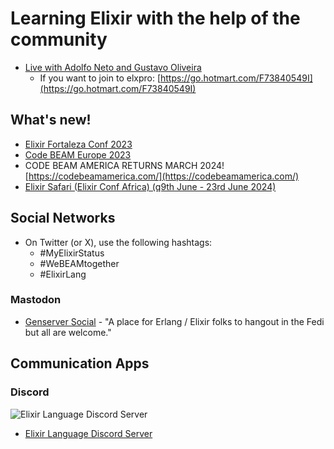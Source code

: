 # Learning Elixir with the help of the community

- [Live with Adolfo Neto and Gustavo Oliveira](https://www.youtube.com/watch?v=04WxqkCJ5ko)
  - If you want to join to elxpro: [https://go.hotmart.com/F73840549I](https://go.hotmart.com/F73840549I)
 
## What's new!
- [Elixir Fortaleza Conf 2023](https://elixiremfoco.github.io/elixirfortaleza/index_en)
- [Code BEAM Europe 2023](https://codebeameurope.com/)
- CODE BEAM AMERICA RETURNS MARCH 2024! [https://codebeamamerica.com/](https://codebeamamerica.com/)
- [Elixir Safari (Elixir Conf Africa) (q9th June - 23rd June 2024)](https://elixirconf.africa/)

## Social Networks

- On Twitter (or X), use the following hashtags:
  - #MyElixirStatus
  - #WeBEAMtogether
  - #ElixirLang
 

### Mastodon

- [Genserver Social](https://genserver.social/) - "A place for Erlang / Elixir folks to hangout in the Fedi but all are welcome."


## Communication Apps

### Discord

![Elixir Language Discord Server](https://github.com/adolfont/adolfont.github.io/assets/79562/26a08ebf-29c0-4f3e-9413-f24024eeb70f)


- [Elixir Language Discord Server](https://discord.gg/elixir)


